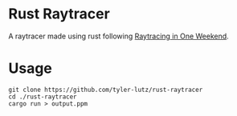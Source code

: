 # Rust Raytracer
A raytracer made using rust following [Raytracing in One Weekend](https://raytracing.github.io/books/RayTracingInOneWeekend.html).
# Usage
```
git clone https://github.com/tyler-lutz/rust-raytracer
cd ./rust-raytracer
cargo run > output.ppm
```

